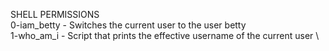 SHELL PERMISSIONS\
0-iam_betty - Switches the current user to the user betty \
1-who_am_i - Script that prints the effective username of the current user \
